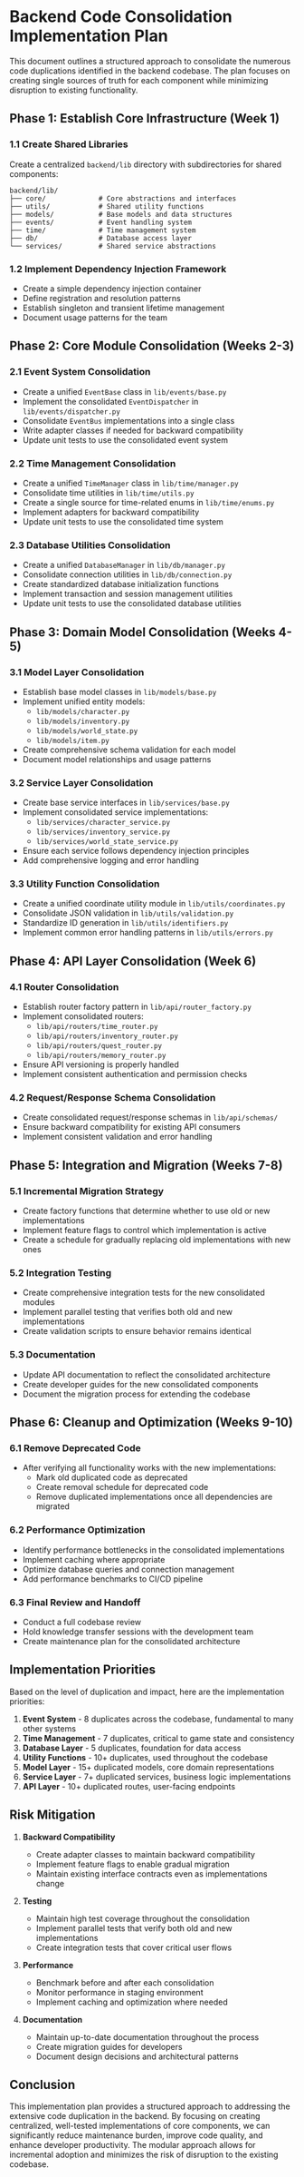 # Backend Code Consolidation Implementation Plan

This document outlines a structured approach to consolidate the numerous code duplications identified in the backend codebase. The plan focuses on creating single sources of truth for each component while minimizing disruption to existing functionality.

## Phase 1: Establish Core Infrastructure (Week 1)

### 1.1 Create Shared Libraries

Create a centralized `backend/lib` directory with subdirectories for shared components:

```
backend/lib/
├── core/             # Core abstractions and interfaces
├── utils/            # Shared utility functions
├── models/           # Base models and data structures
├── events/           # Event handling system
├── time/             # Time management system
├── db/               # Database access layer
└── services/         # Shared service abstractions
```

### 1.2 Implement Dependency Injection Framework

- Create a simple dependency injection container
- Define registration and resolution patterns
- Establish singleton and transient lifetime management
- Document usage patterns for the team

## Phase 2: Core Module Consolidation (Weeks 2-3)

### 2.1 Event System Consolidation
- Create a unified `EventBase` class in `lib/events/base.py`
- Implement the consolidated `EventDispatcher` in `lib/events/dispatcher.py`
- Consolidate `EventBus` implementations into a single class
- Write adapter classes if needed for backward compatibility
- Update unit tests to use the consolidated event system

### 2.2 Time Management Consolidation
- Create a unified `TimeManager` class in `lib/time/manager.py`
- Consolidate time utilities in `lib/time/utils.py`
- Create a single source for time-related enums in `lib/time/enums.py`
- Implement adapters for backward compatibility
- Update unit tests to use the consolidated time system

### 2.3 Database Utilities Consolidation
- Create a unified `DatabaseManager` in `lib/db/manager.py`
- Consolidate connection utilities in `lib/db/connection.py`
- Create standardized database initialization functions
- Implement transaction and session management utilities
- Update unit tests to use the consolidated database utilities

## Phase 3: Domain Model Consolidation (Weeks 4-5)

### 3.1 Model Layer Consolidation
- Establish base model classes in `lib/models/base.py`
- Implement unified entity models:
  - `lib/models/character.py`
  - `lib/models/inventory.py`
  - `lib/models/world_state.py`
  - `lib/models/item.py`
- Create comprehensive schema validation for each model
- Document model relationships and usage patterns

### 3.2 Service Layer Consolidation
- Create base service interfaces in `lib/services/base.py`
- Implement consolidated service implementations:
  - `lib/services/character_service.py`
  - `lib/services/inventory_service.py` 
  - `lib/services/world_state_service.py`
- Ensure each service follows dependency injection principles
- Add comprehensive logging and error handling

### 3.3 Utility Function Consolidation
- Create a unified coordinate utility module in `lib/utils/coordinates.py`
- Consolidate JSON validation in `lib/utils/validation.py`
- Standardize ID generation in `lib/utils/identifiers.py`
- Implement common error handling patterns in `lib/utils/errors.py`

## Phase 4: API Layer Consolidation (Week 6)

### 4.1 Router Consolidation
- Establish router factory pattern in `lib/api/router_factory.py`
- Implement consolidated routers:
  - `lib/api/routers/time_router.py`
  - `lib/api/routers/inventory_router.py`
  - `lib/api/routers/quest_router.py`
  - `lib/api/routers/memory_router.py`
- Ensure API versioning is properly handled
- Implement consistent authentication and permission checks

### 4.2 Request/Response Schema Consolidation
- Create consolidated request/response schemas in `lib/api/schemas/`
- Ensure backward compatibility for existing API consumers
- Implement consistent validation and error handling

## Phase 5: Integration and Migration (Weeks 7-8)

### 5.1 Incremental Migration Strategy
- Create factory functions that determine whether to use old or new implementations
- Implement feature flags to control which implementation is active
- Create a schedule for gradually replacing old implementations with new ones

### 5.2 Integration Testing
- Create comprehensive integration tests for the new consolidated modules
- Implement parallel testing that verifies both old and new implementations
- Create validation scripts to ensure behavior remains identical

### 5.3 Documentation
- Update API documentation to reflect the consolidated architecture
- Create developer guides for the new consolidated components
- Document the migration process for extending the codebase

## Phase 6: Cleanup and Optimization (Weeks 9-10)

### 6.1 Remove Deprecated Code
- After verifying all functionality works with the new implementations:
  - Mark old duplicated code as deprecated
  - Create removal schedule for deprecated code
  - Remove duplicated implementations once all dependencies are migrated

### 6.2 Performance Optimization
- Identify performance bottlenecks in the consolidated implementations
- Implement caching where appropriate
- Optimize database queries and connection management
- Add performance benchmarks to CI/CD pipeline

### 6.3 Final Review and Handoff
- Conduct a full codebase review
- Hold knowledge transfer sessions with the development team
- Create maintenance plan for the consolidated architecture

## Implementation Priorities

Based on the level of duplication and impact, here are the implementation priorities:

1. **Event System** - 8 duplicates across the codebase, fundamental to many other systems
2. **Time Management** - 7 duplicates, critical to game state and consistency
3. **Database Layer** - 5 duplicates, foundation for data access
4. **Utility Functions** - 10+ duplicates, used throughout the codebase
5. **Model Layer** - 15+ duplicated models, core domain representations
6. **Service Layer** - 7+ duplicated services, business logic implementations
7. **API Layer** - 10+ duplicated routes, user-facing endpoints

## Risk Mitigation

1. **Backward Compatibility**
   - Create adapter classes to maintain backward compatibility
   - Implement feature flags to enable gradual migration
   - Maintain existing interface contracts even as implementations change

2. **Testing**
   - Maintain high test coverage throughout the consolidation
   - Implement parallel tests that verify both old and new implementations
   - Create integration tests that cover critical user flows

3. **Performance**
   - Benchmark before and after each consolidation
   - Monitor performance in staging environment
   - Implement caching and optimization where needed

4. **Documentation**
   - Maintain up-to-date documentation throughout the process
   - Create migration guides for developers
   - Document design decisions and architectural patterns

## Conclusion

This implementation plan provides a structured approach to addressing the extensive code duplication in the backend. By focusing on creating centralized, well-tested implementations of core components, we can significantly reduce maintenance burden, improve code quality, and enhance developer productivity. The modular approach allows for incremental adoption and minimizes the risk of disruption to the existing codebase. 